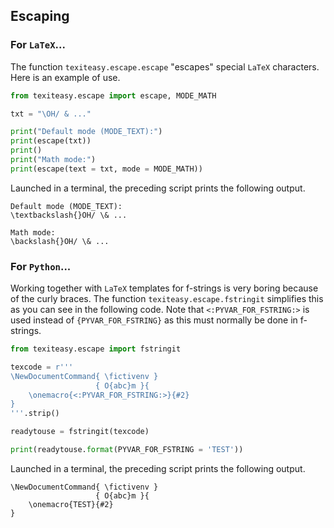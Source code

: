 Escaping
--------

### For `LaTeX`...

The function `texiteasy.escape.escape` "escapes" special `LaTeX` characters. Here is an example of use.

~~~python
from texiteasy.escape import escape, MODE_MATH

txt = "\OH/ & ..."

print("Default mode (MODE_TEXT):")
print(escape(txt))
print()
print("Math mode:")
print(escape(text = txt, mode = MODE_MATH))
~~~

Launched in a terminal, the preceding script prints the following output.

~~~
Default mode (MODE_TEXT):
\textbackslash{}OH/ \& ...

Math mode:
\backslash{}OH/ \& ...
~~~


### For `Python`...

Working together with `LaTeX` templates for f-strings is very boring because of the curly braces. The function `texiteasy.escape.fstringit` simplifies this as you can see in the following code. Note that `<:PYVAR_FOR_FSTRING:>` is used instead of ``{PYVAR_FOR_FSTRING}`` as this must normally be done in f-strings.

~~~python
from texiteasy.escape import fstringit

texcode = r'''
\NewDocumentCommand{ \fictivenv }
                   { O{abc}m }{
    \onemacro{<:PYVAR_FOR_FSTRING:>}{#2}
}
'''.strip()

readytouse = fstringit(texcode)

print(readytouse.format(PYVAR_FOR_FSTRING = 'TEST'))
~~~

Launched in a terminal, the preceding script prints the following output.

~~~
\NewDocumentCommand{ \fictivenv }
                   { O{abc}m }{
    \onemacro{TEST}{#2}
}
~~~

